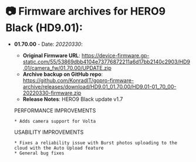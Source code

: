 # 📷 Firmware archives for HERO9 Black (HD9.01):

- **01.70.00** - Date: *20220330*:
	- **Original Firmware URL**: https://device-firmware.gp-static.com/55/53869dbb4104e73776872211a6d17bb2140c2903/HD9.01/camera_fw/01.70.00/UPDATE.zip
	- **Archive backup on GitHub repo**: https://github.com/KonradIT/gopro-firmware-archive/releases/download/HD9.01_01.70.00/HD9.01-01_70_00-20220330-firmware.zip
	- **Release Notes**:
	HERO9 Black update v1.7
	
	PERFORMANCE IMPROVEMENTS
	
	  * Adds camera support for Volta
	
	USABILITY IMPROVEMENTS
	
	  * Fixes a reliability issue with Burst photos uploading to the cloud with the Auto Upload feature
	  * General bug fixes
	
	
				
